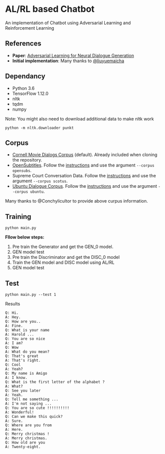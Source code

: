 # AL/RL based Chatbot
An implementation of Chatbot using Adversarial Learning and Reinforcement Learning
## References
- **Paper**:
[Adversarial Learning for Neural Dialogue Generation](https://arxiv.org/pdf/1701.06547.pdf "Adversarial Learning for Neural Dialogue Generation")
- **Initial implementation**:
Many thanks to [@liuyuemaicha](https://github.com/liuyuemaicha/Adversarial-Learning-for-Neural-Dialogue-Generation-in-Tensorflow "@liuyuemaicha")

## Dependancy
- Python 3.6
- TensorFlow 1.12.0
- nltk
- tqdm
- numpy

Note: You might also need to download additional data to make nltk work
```
python -m nltk.downloader punkt
```

## Corpus
- [Cornell Movie Dialogs Corpus](http://www.cs.cornell.edu/~cristian/Cornell_Movie-Dialogs_Corpus.html "Cornell Movie Dialogs Corpus") (default). Already included when cloning the repository.
- [OpenSubtitles](http://opus.nlpl.eu/OpenSubtitles.php "OpenSubtitles"). Follow the [instructions](corpus/data/opensubs "instructions") and use the argument `--corpus opensubs`.
- Supreme Court Conversation Data. Follow the [instructions](corpus/data/scotus "instructions") and use the argument `--corpus scotus`.
- [Ubuntu Dialogue Corpus](https://arxiv.org/abs/1506.08909 "Ubuntu Dialogue Corpus"). Follow the [instructions](corpus/data/ubuntu "instructions") and use the argument `--corpus ubuntu`.

Many thanks to @Conchylicultor to provide above curpus information.

## Training
`python main.py`

**Fllow below steps:**
1. Pre train the Generator and get the GEN_0 model.
2. GEN model test
3. Pre train the Discriminator and get the DISC_0 model
4. Train the GEN model and DISC model using AL/RL
5. GEN model test

## Test 
`python main.py --test 1`

Results

	Q: Hi.
	A: Hey.
	Q: How are you..
	A: Fine.
	Q: What is your name
	A: Harold ...
	Q: You are so nice
	A: I am?
	Q: Wow
	A: What do you mean?
	Q: That's great
	A: That's right.
	Q: Cool
	A: Yeah?
	Q: My name is Amigo
	A: I know.
	Q: What is the first letter of the alphabet ?
	A: What?
	Q: See you later
	A: Yeah.
	Q: Tell me something ...
	A: I'm not saying ...
	Q: You are so cute !!!!!!!!!!
	A: Wonderful!
	Q: Can we make this quick?
	A: Sure.
	Q: Where are you from
	A: Here.
	Q: Merry christmas !
	A: Merry christmas.
	Q: How old are you
	A: Twenty-eight.